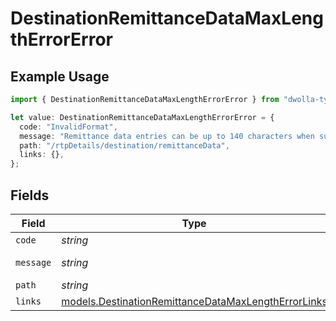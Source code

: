 # DestinationRemittanceDataMaxLengthErrorError

## Example Usage

```typescript
import { DestinationRemittanceDataMaxLengthErrorError } from "dwolla-typescript";

let value: DestinationRemittanceDataMaxLengthErrorError = {
  code: "InvalidFormat",
  message: "Remittance data entries can be up to 140 characters when supplied.",
  path: "/rtpDetails/destination/remittanceData",
  links: {},
};
```

## Fields

| Field                                                                                                            | Type                                                                                                             | Required                                                                                                         | Description                                                                                                      | Example                                                                                                          |
| ---------------------------------------------------------------------------------------------------------------- | ---------------------------------------------------------------------------------------------------------------- | ---------------------------------------------------------------------------------------------------------------- | ---------------------------------------------------------------------------------------------------------------- | ---------------------------------------------------------------------------------------------------------------- |
| `code`                                                                                                           | *string*                                                                                                         | :heavy_minus_sign:                                                                                               | N/A                                                                                                              | InvalidFormat                                                                                                    |
| `message`                                                                                                        | *string*                                                                                                         | :heavy_minus_sign:                                                                                               | N/A                                                                                                              | Remittance data entries can be up to 140 characters when supplied.                                               |
| `path`                                                                                                           | *string*                                                                                                         | :heavy_minus_sign:                                                                                               | N/A                                                                                                              | /rtpDetails/destination/remittanceData                                                                           |
| `links`                                                                                                          | [models.DestinationRemittanceDataMaxLengthErrorLinks](../models/destinationremittancedatamaxlengtherrorlinks.md) | :heavy_minus_sign:                                                                                               | N/A                                                                                                              | {}                                                                                                               |